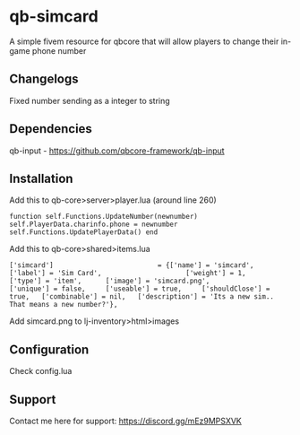 # qb-simcard
A simple fivem resource for qbcore that will allow players to change their in-game phone number
## Changelogs

Fixed number sending as a integer to string

## Dependencies

qb-input - https://github.com/qbcore-framework/qb-input

## Installation

Add this to qb-core>server>player.lua (around line 260)

`
function self.Functions.UpdateNumber(newnumber)
        self.PlayerData.charinfo.phone = newnumber
        self.Functions.UpdatePlayerData()
    end
`

Add this to qb-core>shared>items.lua

`
['simcard'] 				 		 = {['name'] = 'simcard', 			    		['label'] = 'Sim Card', 					['weight'] = 1, 	['type'] = 'item', 		['image'] = 'simcard.png', 				['unique'] = false, 	['useable'] = true, 	['shouldClose'] = true,   ['combinable'] = nil,   ['description'] = 'Its a new sim.. That means a new number?'},
`

Add simcard.png to lj-inventory>html>images

## Configuration

Check config.lua

## Support

Contact me here for support: https://discord.gg/mEz9MPSXVK
